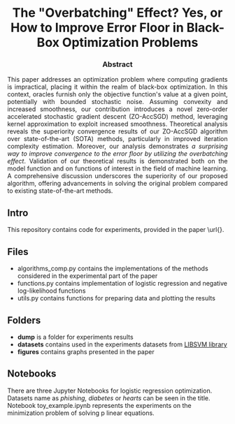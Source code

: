 <h1 align="center"> The "Overbatching" Effect? Yes, or How to Improve Error Floor in Black-Box Optimization Problems </h1>

<h3 align="center"> Abstract </h3>

<p align="justify">This paper addresses an optimization problem where computing gradients is impractical, placing it within the realm of black-box optimization. In this context, oracles furnish only the objective function's value at a given point, potentially with bounded stochastic noise. Assuming convexity and increased smoothness, our contribution introduces a novel zero-order accelerated stochastic gradient descent (ZO-AccSGD) method, leveraging kernel approximation to exploit increased smoothness. Theoretical analysis reveals the superiority convergence results of our ZO-AccSGD algorithm over state-of-the-art (SOTA) methods, particularly in improved iteration complexity estimation. Moreover, our analysis demonstrates <i>a surprising way to improve convergence to the error floor by utilizing the overbatching effect</i>. Validation of our theoretical results is demonstrated both on the model function and on functions of interest in the field of machine learning. A comprehensive discussion underscores the superiority of our proposed algorithm, offering advancements in solving the original problem compared to existing state-of-the-art methods.

<h2 align="left"> Intro </h2>
This repository contains code for experiments, provided in the paper \url{}. 

<h2 align="left"> Files </h2>
<ul>
  <li> algorithms_comp.py contains the implementations of the methods considered in the experimental part of the paper </li>
  <li> functions.py contains implementation of logistic regression and negative log-likelihood functions </li>
  <li> utils.py contains functions for preparing data and plotting the results </li>
</ul>

<h2 align="left"> Folders </h2>
<ul>
  <li> <b>dump</b> is a folder for experiments results </li>
  <li> <b>datasets</b> contains used in the experiments datasets from <a href="https://www.csie.ntu.edu.tw/~cjlin/libsvmtools/datasets/binary.html">LIBSVM library</a> </li>
  <li> <b>figures</b> contains graphs presented in the paper </li>
</ul>

<h2 align="left"> Notebooks </h2>
There are three Jupyter Notebooks for logistic regression optimization. Datasets name as <i>phishing, diabetes</i> or <i>hearts</i> can be seen in the title. Notebook toy_example.ipynb represents the experiments on the minimization problem of solving p linear equations.
